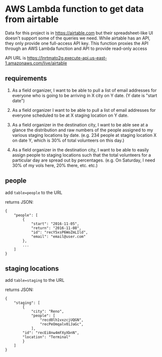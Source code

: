 # AWS Lambda function to get data from airtable

Data for this project is in https://airtable.com but their spreadsheet-like UI doesn't support some of the queries we need.  While airtable has an API, they only provide one full-access API key.  This function proxies the API through an AWS Lambda function and API to provide read-only access

API URL is https://lnrtmato2g.execute-api.us-east-1.amazonaws.com/live/airtable


## requirements

1) As a field organizer, I want to be able to pull a list of email addresses for everyone who is going to be arriving in X city on Y date. (Y date is "start date")

2) As a field organizer I want to be able to pull a list of email addresses for everyone scheduled to be at X staging location on Y date.

3) As a field organizer in the destination city, I want to be able see at a glance the distribution and raw numbers of the people assigned to my various staging locations by date. (e.g. 234 people at staging location X on date Y, which is 30% of total volunteers on this day.)

4) As a field organizer in the destination city, I want to be able to easily assign people to staging locations such that the total volunteers for a particular day are spread out by percentages. (e.g. On Saturday, I need 30% of my vols here, 20% there, etc. etc.)


## people

add `table=people` to the URL

returns JSON:

    {
        "people": [
            {
                "start": "2016-11-05",
                "return": "2016-11-08",
                "id": "recY5xsP6WoZmLIld",
                "email": "email@user.com"
            },
            ...
        ]
    }

## staging locations

add `table=staging` to the URL

returns JSON:

    {
        "staging": [
            {
                "city": "Reno",
                "people": [
                    "recd0lh1vxzcjUQGN",
                    "recPeOmqalv0iJaGc",
                ],
            "id": "recEi8nw4mFXyXbnN",
            "location": "Terminal"
            }
        ]
    }

